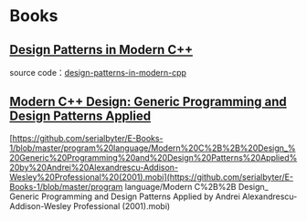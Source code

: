 # Books



## [Design Patterns in Modern C++](https://www.apress.com/cn/book/9781484236024)

source code：[design-patterns-in-modern-cpp](https://github.com/Apress/design-patterns-in-modern-cpp)



## [Modern C++ Design: Generic Programming and Design Patterns Applied](https://www.amazon.com/gp/product/0201704315/ref=as_li_tl?ie=UTF8&camp=1789&creative=9325&creativeASIN=0201704315&linkCode=as2&tag=fluentcpp-20&linkId=5aeb3f292048e43723ef58985015c6e6) 

[https://github.com/serialbyter/E-Books-1/blob/master/program%20language/Modern%20C%2B%2B%20Design_%20Generic%20Programming%20and%20Design%20Patterns%20Applied%20by%20Andrei%20Alexandrescu-Addison-Wesley%20Professional%20(2001).mobi](https://github.com/serialbyter/E-Books-1/blob/master/program language/Modern C%2B%2B Design_ Generic Programming and Design Patterns Applied by Andrei Alexandrescu-Addison-Wesley Professional (2001).mobi)
